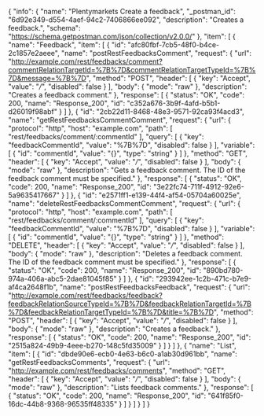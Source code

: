 {
  "info": {
    "name": "Plentymarkets Create a feedback",
    "_postman_id": "6d92e349-d554-4aef-94c2-7406866ee092",
    "description": "Creates a feedback.",
    "schema": "https://schema.getpostman.com/json/collection/v2.0.0/"
  },
  "item": [
    {
      "name": "Feedback",
      "item": [
        {
          "id": "afc80fbf-7cb5-48f0-b4ce-2c1857e2aeee",
          "name": "postRestFeedbacksComment",
          "request": {
            "url": "http://example.com/rest/feedbacks/comment?commentRelationTargetId=%7B%7D&commentRelationTargetTypeId=%7B%7D&message=%7B%7D",
            "method": "POST",
            "header": [
              {
                "key": "Accept",
                "value": "*/*",
                "disabled": false
              }
            ],
            "body": {
              "mode": "raw"
            },
            "description": "Creates a feedback comment."
          },
          "response": [
            {
              "status": "OK",
              "code": 200,
              "name": "Response_200",
              "id": "c352a676-3b9f-4afd-b5b1-d26019f98abf"
            }
          ]
        },
        {
          "id": "2cb22d11-8468-48e3-9571-92ca93f4acd3",
          "name": "getRestFeedbacksCommentComment",
          "request": {
            "url": {
              "protocol": "http",
              "host": "example.com",
              "path": [
                "rest/feedbacks/comment/:commentId"
              ],
              "query": [
                {
                  "key": "feedbackCommentId",
                  "value": "%7B%7D",
                  "disabled": false
                }
              ],
              "variable": [
                {
                  "id": "commentId",
                  "value": "{}",
                  "type": "string"
                }
              ]
            },
            "method": "GET",
            "header": [
              {
                "key": "Accept",
                "value": "*/*",
                "disabled": false
              }
            ],
            "body": {
              "mode": "raw"
            },
            "description": "Gets a feedback comment. The ID of the feedback comment must be specified."
          },
          "response": [
            {
              "status": "OK",
              "code": 200,
              "name": "Response_200",
              "id": "3e22fc74-711f-4912-92e6-5a9635417667"
            }
          ]
        },
        {
          "id": "e2571ff1-e139-44f4-af54-05704a60025e",
          "name": "deleteRestFeedbacksCommentComment",
          "request": {
            "url": {
              "protocol": "http",
              "host": "example.com",
              "path": [
                "rest/feedbacks/comment/:commentId"
              ],
              "query": [
                {
                  "key": "feedbackCommentId",
                  "value": "%7B%7D",
                  "disabled": false
                }
              ],
              "variable": [
                {
                  "id": "commentId",
                  "value": "{}",
                  "type": "string"
                }
              ]
            },
            "method": "DELETE",
            "header": [
              {
                "key": "Accept",
                "value": "*/*",
                "disabled": false
              }
            ],
            "body": {
              "mode": "raw"
            },
            "description": "Deletes a feedback comment. The ID of the feedback comment must be specified."
          },
          "response": [
            {
              "status": "OK",
              "code": 200,
              "name": "Response_200",
              "id": "890bd780-974a-406a-abc5-2dae81045f85"
            }
          ]
        },
        {
          "id": "293942ee-1c2b-471c-b7e9-af4ca2648f1b",
          "name": "postRestFeedbacksFeedback",
          "request": {
            "url": "http://example.com/rest/feedbacks/feedback?feedbackRelationSourceTypeId=%7B%7D&feedbackRelationTargetId=%7B%7D&feedbackRelationTargetTypeId=%7B%7D&title=%7B%7D",
            "method": "POST",
            "header": [
              {
                "key": "Accept",
                "value": "*/*",
                "disabled": false
              }
            ],
            "body": {
              "mode": "raw"
            },
            "description": "Creates a feedback."
          },
          "response": [
            {
              "status": "OK",
              "code": 200,
              "name": "Response_200",
              "id": "2515a824-49b9-4eee-b270-148c5fd35009"
            }
          ]
        }
      ]
    },
    {
      "name": "List",
      "item": [
        {
          "id": "dbde90e6-ecb0-4e63-b6c0-a1ab30d961bb",
          "name": "getRestFeedbacksComments",
          "request": {
            "url": "http://example.com/rest/feedbacks/comments",
            "method": "GET",
            "header": [
              {
                "key": "Accept",
                "value": "*/*",
                "disabled": false
              }
            ],
            "body": {
              "mode": "raw"
            },
            "description": "Lists feedback comments."
          },
          "response": [
            {
              "status": "OK",
              "code": 200,
              "name": "Response_200",
              "id": "641f85f0-16dc-44b8-9368-96535ff48335"
            }
          ]
        }
      ]
    }
  ]
}